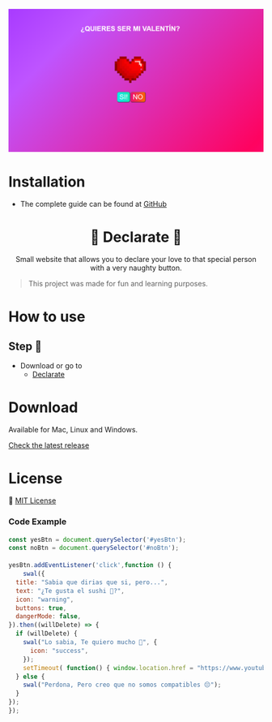 ![declarate](https://raw.githubusercontent.com/LwnaDev/Declarate/main/src/Captura.png)

# Installation
* The complete guide can be found at [GitHub](https://github.com/LwnaDev/Declarate)

<h1 align="center">🌸 Declarate 🌸</h1>

<p align="center">
Small website that allows you to declare your love to that special person with a very naughty button.
</p>

> This project was made for fun and learning purposes.
# How to use
## Step 🌳
* Download or go to
  * [Declarate](https://lwnadev.github.io/Declarate)

# Download
Available for Mac, Linux and Windows.

[Check the latest release](https://github.com/LwnaDev/Declarate)

# License
💜 [MIT License](https://github.com/LwnaDev/Declarate/blob/main/LICENSE)

### Code Example

```javascript
const yesBtn = document.querySelector('#yesBtn');
const noBtn = document.querySelector('#noBtn');

yesBtn.addEventListener('click',function () {
	swal({
  title: "Sabia que dirias que si, pero...",
  text: "¿Te gusta el sushi 🍣?",
  icon: "warning",
  buttons: true,
  dangerMode: false,
}).then((willDelete) => {
  if (willDelete) {
    swal("Lo sabia, Te quiero mucho 💖", {
      icon: "success",
    });
    setTimeout( function() { window.location.href = "https://www.youtube.com/watch?v=yvJp0B_74Tg"; }, 6000 );
  } else {
    swal("Perdona, Pero creo que no somos compatibles 😔");
  }
});
});
```